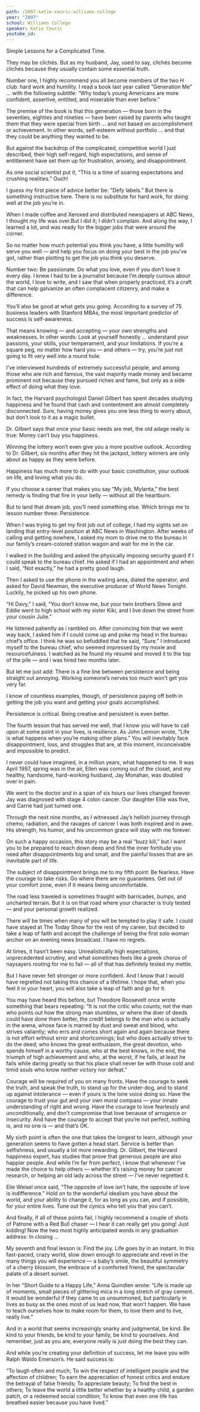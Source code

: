 ```yaml
---
path: /2007-katie-couric-williams-college
year: "2007"
school: Williams College
speaker: Katie Couric
youtube_id: 
---
```


Simple Lessons for a Complicated Time.

They may be clichés. But as my husband, Jay, used to say, clichés become clichés because they usually contain some essential truth.

Number one, I highly recommend you all become members of the two H club: hard work and humility. I read a book last year called “Generation Me” ... with the following subtitle: “Why today’s young Americans are more confident, assertive, entitled, and miserable than ever before.”

The premise of the book is that this generation — those born in the seventies, eighties and nineties — have been raised by parents who taught them that they were special from birth ... and not based on accomplishment or achievement. In other words, self-esteem without portfolio ... and that they could be anything they wanted to be.

But against the backdrop of the complicated, competitive world I just described, their high self-regard, high expectations, and sense of entitlement have set them up for frustration, anxiety, and disappointment.

As one social scientist put it, “This is a time of soaring expectations and crushing realities.” Ouch!

I guess my first piece of advice better be: “Defy labels.” But there is something instructive here. There is no substitute for hard work, for doing well at the job you’re in.

When I made coffee and Xeroxed and distributed newspapers at ABC News, I thought my life was over.But I did it; I didn’t complain. And along the way, I learned a lot, and was ready for the bigger jobs that were around the corner.

So no matter how much potential you think you have, a little humility will serve you well — and help you focus on doing your best in the job you’ve got, rather than plotting to get the job you think you deserve.

Number two: Be passionate. Do what you love, even if you don’t love it every day. I knew I had to be a journalist because I’m deeply curious about the world, I love to write, and I saw that when properly practiced, it’s a craft that can help galvanize an often complacent citizenry, and make a difference.

You’ll also be good at what gets you going. According to a survey of 75 business leaders with Stanford MBAs, the most important predictor of success is self-awareness.

That means knowing — and accepting — your own strengths and weaknesses. In other words: Look at yourself honestly ... understand your passions, your skills, your temperament, and your limitations. If you’re a square peg, no matter how hard you — and others — try, you’re just not going to fit very well into a round hole.

I’ve interviewed hundreds of extremely successful people, and among those who are rich and famous, the vast majority made money and became prominent not because they pursued riches and fame, but only as a side effect of doing what they love.

In fact, the Harvard psychologist Daniel Gilbert has spent decades studying happiness and he found that cash and contentment are almost completely disconnected. Sure, having money gives you one less thing to worry about, but don’t look to it as a magic bullet.

Dr. Gilbert says that once your basic needs are met, the old adage really is true: Money can’t buy you happiness.

Winning the lottery won’t even give you a more positive outlook. According to Dr. Gilbert, six months after they hit the jackpot, lottery winners are only about as happy as they were before.

Happiness has much more to do with your basic constitution, your outlook on life, and loving what you do.

If you choose a career that makes you say “My job, Mylanta,” the best remedy is finding that fire in your belly — without all the heartburn.

But to land that dream job, you’ll need something else. Which brings me to lesson number three: Persistence.

When I was trying to get my first job out of college, I had my sights set on landing that entry-level position at ABC News in Washington. After weeks of calling and getting nowhere, I asked my mom to drive me to the bureau in our family’s cream-colored station wagon and wait for me in the car.

I walked in the building and asked the physically imposing security guard if I could speak to the bureau chief. He asked if I had an appointment and when I said, “Not exactly,” he had a pretty good laugh.

Then I asked to use the phone in the waiting area, dialed the operator, and asked for David Newman, the executive producer of World News Tonight. Luckily, he picked up his own phone.

“Hi Davy,” I said, “You don’t know me, but your twin brothers Steve and Eddie went to high school with my sister Kiki, and I live down the street from your cousin Julie.”

He listened patiently as i rambled on. After convincing him that we went way back, I asked him if I could come up and poke my head in the bureau chief’s office. I think he was so befuddled that he said, “Sure.” I introduced myself to the bureau chief, who seemed impressed by my moxie and resourcefulness. I watched as he found my resumé and moved it to the top of the pile — and i was hired two months later.

But let me just add: There is a fine line between persistence and being straight out annoying. Working someone’s nerves too much won’t get you very far.

I know of countless examples, though, of persistence paying off both in getting the job you want and getting your goals accomplished.

Persistence is critical. Being creative and persistent is even better.

The fourth lesson that has served me well, that I know you will have to call upon at some point in your lives, is resilience. As John Lennon wrote, “Life is what happens when you’re making other plans.” You will inevitably face disappointment, loss, and struggles that are, at this moment, inconceivable and impossible to predict.

I never could have imagined, in a million years, what happened to me. It was April 1997, spring was in the air, Ellen was coming out of the closet, and my healthy, handsome, hard-working husband, Jay Monahan, was doubled over in pain.

We went to the doctor and in a span of six hours our lives changed forever. Jay was diagnosed with stage 4 colon cancer. Our daughter Ellie was five, and Carrie had just turned one.

Through the next nine months, as I witnessed Jay’s hellish journey through chemo, radiation, and the ravages of cancer I was both inspired and in awe. His strength, his humor, and his uncommon grace will stay with me forever.

On such a happy occasion, this story may be a real “buzz kill,” but I want you to be prepared to reach down deep and find the inner fortitude you need after disappointments big and small, and the painful losses that are an inevitable part of life.

The subject of disappointment brings me to my fifth point: Be fearless. Have the courage to take risks. Go where there are no guarantees. Get out of your comfort zone, even if it means being uncomfortable.

The road less traveled is sometimes fraught with barricades, bumps, and uncharted terrain. But it is on that road where your character is truly tested — and your personal growth realized.

There will be times when many of you will be tempted to play it safe. I could have stayed at The Today Show for the rest of my career, but decided to take a leap of faith and accept the challenge of being the first solo woman anchor on an evening news broadcast. I have no regrets.

At times, it hasn’t been easy. Unrealistically high expectations, unprecedented scrutiny, and what sometimes feels like a greek chorus of naysayers rooting for me to fail — all of that has definitely tested my mettle.

But I have never felt stronger or more confident. And I know that I would have regretted not taking this chance of a lifetime. I hope that, when you feel it in your heart, you will also take a leap of faith and go for it.

You may have heard this before, but Theodore Roosevelt once wrote something that bears repeating: “It is not the critic who counts; not the man who points out how the strong man stumbles, or where the doer of deeds could have done them better, the credit belongs to the man who is actually in the arena, whose face is marred by dust and sweat and blood, who strives valiantly; who errs and comes short again and again because there is not effort without error and shortcomings; but who does actually strive to do the deed; who knows the great enthusiasm, the great devotion, who spends himself in a worthy cause, who at the best knows, in the end, the triumph of high achievement and who, at the worst, if he fails, at least he fails while daring greatly so that his place shall never be with those cold and timid souls who know neither victory nor defeat.”

Courage will be required of you on many fronts. Have the courage to seek the truth, and speak the truth, to stand up for the under-dog, and to stand up against intolerance — even if yours is the lone voice doing so. Have the courage to trust your gut and your own moral compass — your innate understanding of right and wrong. Have the courage to love fearlessly and unconditionally, and don’t compromise that love because of arrogance or insecurity. And have the courage to accept that you’re not perfect, nothing is, and no one is — and that’s OK.

My sixth point is often the one that takes the longest to learn, although your generation seems to have gotten a head start. Service is better than selfishness, and usually a lot more rewarding. Dr. Gilbert, the Harvard happiness expert, has studies that prove that generous people are also happier people. And while I’m far from perfect, i know that whenever I’ve made the choice to help others — whether it’s raising money for cancer research, or helping an old lady across the street — I’ve never regretted it.

Elie Weisel once said, “The opposite of love isn’t hate, the opposite of love is indifference.” Hold on to the wonderful idealism you have about the world, and your ability to change it, for as long as you can, and if possible, for your entire lives. Tune out the cynics who tell you that you can’t.

And finally, if all of these points fail, I highly recommend a couple of shots of Patrone with a Red Bull chaser — I hear it can really get you going! Just kidding! Now the two most highly anticipated words in any graduation address: In closing ...

My seventh and final lesson is: Find the joy. Life goes by in an instant. In this fast-paced, crazy world, slow down enough to appreciate and revel in the many things you will experience — a baby’s smile, the beautiful symmetry of a cherry blossom, the embrace of a comforted friend, the spectacular palate of a desert sunset.

In her “Short Guide to a Happy Life,” Anna Quindlen wrote: “Life is made up of moments, small pieces of glittering mica in a long stretch of gray cement. It would be wonderful if they came to us unsummoned, but particularly in lives as busy as the ones most of us lead now, that won’t happen. We have to teach ourselves how to make room for them, to love them and to live, really live.”

And in a world that seems increasingly snarky and judgmental, be kind. Be kind to your friends, be kind to your family, be kind to yourselves. And remember, just as you are, everyone really is just doing the best they can.

And while you’re creating your definition of success, let me leave you with Ralph Waldo Emerson’s. He said success is:

“To laugh often and much;
To win the respect of intelligent people and the affection of children;
To earn the appreciation of honest critics and endure the betrayal of false friends;
To appreciate beauty;
To find the best in others;
To leave the world a little better whether by a healthy child, a garden patch, or a redeemed social condition;
To know that even one life has breathed easier because you have lived.”
